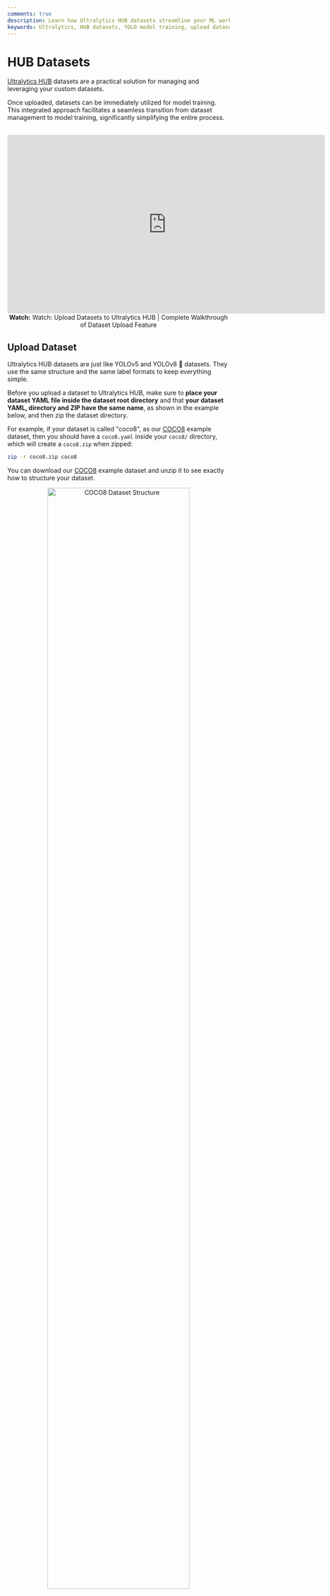 ```yaml
---
comments: true
description: Learn how Ultralytics HUB datasets streamline your ML workflow. Upload, format, validate, access, share, edit or delete datasets for Ultralytics YOLO model training.
keywords: Ultralytics, HUB datasets, YOLO model training, upload datasets, dataset validation, ML workflow, share datasets
---
```


# HUB Datasets

[Ultralytics HUB](https://hub.ultralytics.com/) datasets are a practical solution for managing and leveraging your custom datasets.

Once uploaded, datasets can be immediately utilized for model training. This integrated approach facilitates a seamless transition from dataset management to model training, significantly simplifying the entire process.

<p align="center">
  <br>
  <iframe loading="lazy" width="720" height="405" src="https://www.youtube.com/embed/R42s2zFtNIY"
    title="YouTube video player" frameborder="0"
    allow="accelerometer; autoplay; clipboard-write; encrypted-media; gyroscope; picture-in-picture; web-share"
    allowfullscreen>
  </iframe>
  <br>
  <strong>Watch:</strong> Watch: Upload Datasets to Ultralytics HUB | Complete Walkthrough of Dataset Upload Feature
</p>

## Upload Dataset

Ultralytics HUB datasets are just like YOLOv5 and YOLOv8 🚀 datasets. They use the same structure and the same label formats to keep everything simple.

Before you upload a dataset to Ultralytics HUB, make sure to **place your dataset YAML file inside the dataset root directory** and that **your dataset YAML, directory and ZIP have the same name**, as shown in the example below, and then zip the dataset directory.

For example, if your dataset is called "coco8", as our [COCO8](https://docs.ultralytics.com/datasets/detect/coco8) example dataset, then you should have a `coco8.yaml` inside your `coco8/` directory, which will create a `coco8.zip` when zipped:

```bash
zip -r coco8.zip coco8
```

You can download our [COCO8](https://github.com/ultralytics/hub/blob/main/example_datasets/coco8.zip) example dataset and unzip it to see exactly how to structure your dataset.

<p align="center">
  <img  src="https://raw.githubusercontent.com/ultralytics/assets/main/docs/hub/datasets/hub_upload_dataset_1.jpg" alt="COCO8 Dataset Structure" width="80%">
</p>

The dataset YAML is the same standard YOLOv5 and YOLOv8 YAML format.

!!! Example "coco8.yaml"

    ```yaml
    --8<-- "ultralytics/cfg/datasets/coco8.yaml"
    ```

After zipping your dataset, you should validate it before uploading it to Ultralytics HUB. Ultralytics HUB conducts the dataset validation check post-upload, so by ensuring your dataset is correctly formatted and error-free ahead of time, you can forestall any setbacks due to dataset rejection.

```py
from ultralytics.hub import check_dataset

check_dataset('path/to/coco8.zip')
```

Once your dataset ZIP is ready, navigate to the [Datasets](https://hub.ultralytics.com/datasets) page by clicking on the **Datasets** button in the sidebar.

![Ultralytics HUB screenshot of the Home page with an arrow pointing to the Datasets button in the sidebar](https://raw.githubusercontent.com/ultralytics/assets/main/docs/hub/datasets/hub_upload_dataset_2.jpg)

??? tip "Tip"

    You can also upload a dataset directly from the [Home](https://hub.ultralytics.com/home) page.

    ![Ultralytics HUB screenshot of the Home page with an arrow pointing to the Upload Dataset card](https://raw.githubusercontent.com/ultralytics/assets/main/docs/hub/datasets/hub_upload_dataset_3.jpg)

Click on the **Upload Dataset** button on the top right of the page. This action will trigger the **Upload Dataset** dialog.

![Ultralytics HUB screenshot of the Dataset page with an arrow pointing to the Upload Dataset button](https://raw.githubusercontent.com/ultralytics/assets/main/docs/hub/datasets/hub_upload_dataset_4.jpg)

Upload your dataset in the _Dataset .zip file_ field.

You have the additional option to set a custom name and description for your Ultralytics HUB dataset.

When you're happy with your dataset configuration, click **Upload**.

![Ultralytics HUB screenshot of the Upload Dataset dialog with an arrow pointing to the Upload button](https://raw.githubusercontent.com/ultralytics/assets/main/docs/hub/datasets/hub_upload_dataset_5.jpg)

After your dataset is uploaded and processed, you will be able to access it from the Datasets page.

![Ultralytics HUB screenshot of the Datasets page with an arrow pointing to one of the datasets](https://raw.githubusercontent.com/ultralytics/assets/main/docs/hub/datasets/hub_upload_dataset_6.jpg)

You can view the images in your dataset grouped by splits (Train, Validation, Test).

![Ultralytics HUB screenshot of the Dataset page with an arrow pointing to the Images tab](https://raw.githubusercontent.com/ultralytics/assets/main/docs/hub/datasets/hub_upload_dataset_7.jpg)

??? tip "Tip"

    Each image can be enlarged for better visualization.

    ![Ultralytics HUB screenshot of the Images tab inside the Dataset page with an arrow pointing to the expand icon](https://raw.githubusercontent.com/ultralytics/assets/main/docs/hub/datasets/hub_upload_dataset_8.jpg)

    ![Ultralytics HUB screenshot of the Images tab inside the Dataset page with one of the images expanded](https://raw.githubusercontent.com/ultralytics/assets/main/docs/hub/datasets/hub_upload_dataset_9.jpg)

Also, you can analyze your dataset by click on the **Overview** tab.

![Ultralytics HUB screenshot of the Dataset page with an arrow pointing to the Overview tab](https://raw.githubusercontent.com/ultralytics/assets/main/docs/hub/datasets/hub_upload_dataset_10.jpg)

Next, [train a model](https://docs.ultralytics.com/hub/models/#train-model) on your dataset.

![Ultralytics HUB screenshot of the Dataset page with an arrow pointing to the Train Model button](https://raw.githubusercontent.com/ultralytics/assets/main/docs/hub/datasets/hub_upload_dataset_11.jpg)

## Share Dataset

!!! Info "Info"

    Ultralytics HUB's sharing functionality provides a convenient way to share datasets with others. This feature is designed to accommodate both existing Ultralytics HUB users and those who have yet to create an account.

??? note "Note"

    You have control over the general access of your datasets.

    You can choose to set the general access to "Private", in which case, only you will have access to it. Alternatively, you can set the general access to "Unlisted" which grants viewing access to anyone who has the direct link to the dataset, regardless of whether they have an Ultralytics HUB account or not.

Navigate to the Dataset page of the dataset you want to share, open the dataset actions dropdown and click on the **Share** option. This action will trigger the **Share Dataset** dialog.

![Ultralytics HUB screenshot of the Dataset page with an arrow pointing to the Share option](https://raw.githubusercontent.com/ultralytics/assets/main/docs/hub/datasets/hub_share_dataset_1.jpg)

??? tip "Tip"

    You can also share a dataset directly from the [Datasets](https://hub.ultralytics.com/datasets) page.

    ![Ultralytics HUB screenshot of the Datasets page with an arrow pointing to the Share option of one of the datasets](https://raw.githubusercontent.com/ultralytics/assets/main/docs/hub/datasets/hub_share_dataset_2.jpg)

Set the general access to "Unlisted" and click **Save**.

![Ultralytics HUB screenshot of the Share Dataset dialog with an arrow pointing to the dropdown and one to the Save button](https://raw.githubusercontent.com/ultralytics/assets/main/docs/hub/datasets/hub_share_dataset_3.jpg)

Now, anyone who has the direct link to your dataset can view it.

??? tip "Tip"

    You can easily click on the dataset's link shown in the **Share Dataset** dialog to copy it.

    ![Ultralytics HUB screenshot of the Share Dataset dialog with an arrow pointing to the dataset's link](https://raw.githubusercontent.com/ultralytics/assets/main/docs/hub/datasets/hub_share_dataset_4.jpg)

## Edit Dataset

Navigate to the Dataset page of the dataset you want to edit, open the dataset actions dropdown and click on the **Edit** option. This action will trigger the **Update Dataset** dialog.

![Ultralytics HUB screenshot of the Dataset page with an arrow pointing to the Edit option](https://raw.githubusercontent.com/ultralytics/assets/main/docs/hub/datasets/hub_edit_dataset_1.jpg)

??? tip "Tip"

    You can also edit a dataset directly from the [Datasets](https://hub.ultralytics.com/datasets) page.

    ![Ultralytics HUB screenshot of the Datasets page with an arrow pointing to the Edit option of one of the datasets](https://raw.githubusercontent.com/ultralytics/assets/main/docs/hub/datasets/hub_edit_dataset_2.jpg)

Apply the desired modifications to your dataset and then confirm the changes by clicking **Save**.

![Ultralytics HUB screenshot of the Update Dataset dialog with an arrow pointing to the Save button](https://raw.githubusercontent.com/ultralytics/assets/main/docs/hub/datasets/hub_edit_dataset_3.jpg)

## Delete Dataset

Navigate to the Dataset page of the dataset you want to delete, open the dataset actions dropdown and click on the **Delete** option. This action will delete the dataset.

![Ultralytics HUB screenshot of the Dataset page with an arrow pointing to the Delete option](https://raw.githubusercontent.com/ultralytics/assets/main/docs/hub/datasets/hub_delete_dataset_1.jpg)

??? tip "Tip"

    You can also delete a dataset directly from the [Datasets](https://hub.ultralytics.com/datasets) page.

    ![Ultralytics HUB screenshot of the Datasets page with an arrow pointing to the Delete option of one of the datasets](https://raw.githubusercontent.com/ultralytics/assets/main/docs/hub/datasets/hub_delete_dataset_2.jpg)

??? note "Note"

    If you change your mind, you can restore the dataset from the [Trash](https://hub.ultralytics.com/trash) page.

    ![Ultralytics HUB screenshot of the Trash page with an arrow pointing to the Restore option of one of the datasets](https://raw.githubusercontent.com/ultralytics/assets/main/docs/hub/datasets/hub_delete_dataset_3.jpg)
